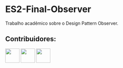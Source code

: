 # ES2-Final-Observer
Trabalho acadêmico sobre o Design Pattern Observer.

## Contribuidores:
<img src="https://github.com/GabrielCosta-Abap.png" width="45" height="45" style="max-width: 100%;">
<img src="https://github.com/fantinels.png" width="45" height="45" style="max-width: 100%;">
<img src="https://github.com/Gabrielenfcunha.png" width="45" height="45" style="max-width: 100%;">

## 
